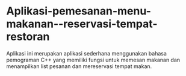 # Aplikasi-pemesanan-menu-makanan--reservasi-tempat-restoran
Aplikasi ini merupakan aplikasi sederhana menggunakan bahasa pemograman C++ yang memiliki fungsi untuk memesan makanan dan menampilkan list pesanan dan mereservasi tempat makan.
